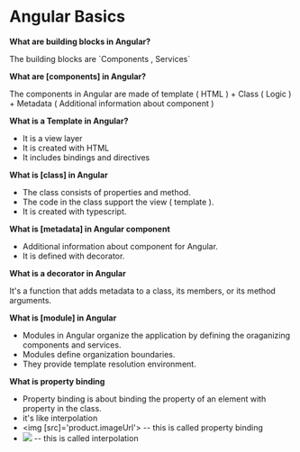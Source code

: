 # Angular Basics

<b>What are building blocks in Angular?</b>
<p>The building blocks are `Components , Services`</p>

<b>What are [components] in Angular?</b>
<p>The components in Angular are made of template ( HTML ) + Class ( Logic ) + Metadata ( Additional information about component )

<b>What is a Template in Angular?</b>
- It is a view layer
- It is created with HTML
- It includes bindings and directives

<b>What is [class] in Angular</b>
- The class consists of properties and method.
- The code in the class support the view ( template ).
- It is created with typescript.

<b>What is [metadata] in Angular component</b>
- Additional information about component for Angular.
- It is defined with decorator.

<b>What is a decorator in Angular</b>
<p>It's a function that adds metadata to a class, its members, or its method arguments.</p>

<b>What is [module] in Angular</b>
- Modules in Angular organize the application by defining the oraganizing components and services.
- Modules define organization boundaries.
- They provide template resolution environment.

<b>What is property binding</b>
- Property binding is about binding the property of an element with property in the class.
- it's like interpolation 
- <img [src]='product.imageUrl'> -- this is called property binding
- <img src={{product.imageUrl}}> -- this is called interpolation
